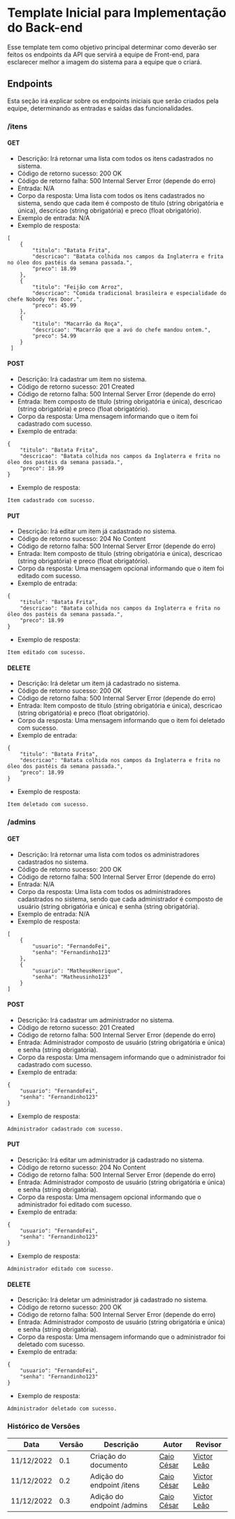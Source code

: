 # Template Inicial para Implementação do Back-end

Esse template tem como objetivo principal determinar como deverão ser feitos os endpoints da API que servirá a equipe de Front-end, para esclarecer melhor a imagem do sistema para a equipe que o criará.

## Endpoints

Esta seção irá explicar sobre os endpoints iniciais que serão criados pela equipe, determinando as entradas e saídas das funcionalidades.

### /itens

#### GET

* Descrição: Irá retornar uma lista com todos os itens cadastrados no sistema.
* Código de retorno sucesso: 200 OK 
* Código de retorno falha: 500 Internal Server Error (depende do erro)
* Entrada: N/A
* Corpo da resposta: Uma lista com todos os itens cadastrados no sistema, sendo que cada item é composto de titulo (string obrigatória e única), descricao (string obrigatória) e preco (float obrigatório).
* Exemplo de entrada: N/A
* Exemplo de resposta:

```
[
    {
        "titulo": "Batata Frita",
        "descricao": "Batata colhida nos campos da Inglaterra e frita no óleo dos pastéis da semana passada.",
        "preco": 18.99
    },
    {
        "titulo": "Feijão com Arroz",
        "descricao": "Comida tradicional brasileira e especialidade do chefe Nobody Yes Door.",
        "preco": 45.99
    },
    {
        "titulo": "Macarrão da Roça",
        "descricao": "Macarrão que a avó do chefe mandou ontem.",
        "preco": 54.99
    }
 ]
 ```
 
#### POST
 
* Descrição: Irá cadastrar um item no sistema.
* Código de retorno sucesso: 201 Created
* Código de retorno falha: 500 Internal Server Error (depende do erro)
* Entrada: Item composto de titulo (string obrigatória e única), descricao (string obrigatória) e preco (float obrigatório).
* Corpo da resposta: Uma mensagem informando que o item foi cadastrado com sucesso.
* Exemplo de entrada: 

```
{
    "titulo": "Batata Frita",
    "descricao": "Batata colhida nos campos da Inglaterra e frita no óleo dos pastéis da semana passada.",
    "preco": 18.99
}
```

* Exemplo de resposta:

```
Item cadastrado com sucesso.
```

#### PUT
 
* Descrição: Irá editar um item já cadastrado no sistema.
* Código de retorno sucesso: 204 No Content
* Código de retorno falha: 500 Internal Server Error (depende do erro)
* Entrada: Item composto de titulo (string obrigatória e única), descricao (string obrigatória) e preco (float obrigatório).
* Corpo da resposta: Uma mensagem opcional informando que o item foi editado com sucesso.
* Exemplo de entrada:

```
{
    "titulo": "Batata Frita",
    "descricao": "Batata colhida nos campos da Inglaterra e frita no óleo dos pastéis da semana passada.",
    "preco": 18.99
}
```

* Exemplo de resposta:

```
Item editado com sucesso.
```

#### DELETE
 
* Descrição: Irá deletar um item já cadastrado no sistema.
* Código de retorno sucesso: 200 OK
* Código de retorno falha: 500 Internal Server Error (depende do erro)
* Entrada: Item composto de titulo (string obrigatória e única), descricao (string obrigatória) e preco (float obrigatório).
* Corpo da resposta: Uma mensagem informando que o item foi deletado com sucesso.
* Exemplo de entrada:

```
{
    "titulo": "Batata Frita",
    "descricao": "Batata colhida nos campos da Inglaterra e frita no óleo dos pastéis da semana passada.",
    "preco": 18.99
}
```

* Exemplo de resposta:

```
Item deletado com sucesso.
```

### /admins

#### GET

* Descrição: Irá retornar uma lista com todos os administradores cadastrados no sistema.
* Código de retorno sucesso: 200 OK 
* Código de retorno falha: 500 Internal Server Error (depende do erro)
* Entrada: N/A
* Corpo da resposta: Uma lista com todos os administradores cadastrados no sistema, sendo que cada administrador é composto de usuário (string obrigatória e única) e senha (string obrigatória).
* Exemplo de entrada: N/A
* Exemplo de resposta:

```
[
    {
        "usuario": "FernandoFei",
        "senha": "Fernandinho123"
    },
    {
        "usuario": "MatheusHenrique",
        "senha": "Matheusinho123"
    }
]
```
 
#### POST
 
* Descrição: Irá cadastrar um administrador no sistema.
* Código de retorno sucesso: 201 Created
* Código de retorno falha: 500 Internal Server Error (depende do erro)
* Entrada: Administrador composto de usuário (string obrigatória e única) e senha (string obrigatória).
* Corpo da resposta: Uma mensagem informando que o administrador foi cadastrado com sucesso.
* Exemplo de entrada: 

```
{
    "usuario": "FernandoFei",
    "senha": "Fernandinho123"
}
```

* Exemplo de resposta:

```
Administrador cadastrado com sucesso.
```

#### PUT
 
* Descrição: Irá editar um administrador já cadastrado no sistema.
* Código de retorno sucesso: 204 No Content
* Código de retorno falha: 500 Internal Server Error (depende do erro)
* Entrada: Administrador composto de usuário (string obrigatória e única) e senha (string obrigatória).
* Corpo da resposta: Uma mensagem opcional informando que o administrador foi editado com sucesso.
* Exemplo de entrada:

```
{
    "usuario": "FernandoFei",
    "senha": "Fernandinho123"
}
```

* Exemplo de resposta:

```
Administrador editado com sucesso.
```

#### DELETE
 
* Descrição: Irá deletar um administrador já cadastrado no sistema.
* Código de retorno sucesso: 200 OK
* Código de retorno falha: 500 Internal Server Error (depende do erro)
* Entrada: Administrador composto de usuário (string obrigatória e única) e senha (string obrigatória).
* Corpo da resposta: Uma mensagem informando que o administrador foi deletado com sucesso.
* Exemplo de entrada:

```
{
    "usuario": "FernandoFei",
    "senha": "Fernandinho123"
}
```

* Exemplo de resposta:

```
Administrador deletado com sucesso.
```

### Histórico de Versões

| Data  | Versão | Descrição | Autor | Revisor |
| --- | --- | --- | --- | --- |
| 11/12/2022 | 0.1 | Criação do documento | [Caio César](https://github.com/oCaioOliveira) | [Victor Leão](https://github.com/victorleaoo) |
| 11/12/2022 | 0.2 | Adição do endpoint /itens | [Caio César](https://github.com/oCaioOliveira) | [Victor Leão](https://github.com/victorleaoo) |
| 11/12/2022 | 0.3 | Adição do endpoint /admins | [Caio César](https://github.com/oCaioOliveira) | [Victor Leão](https://github.com/victorleaoo) |

